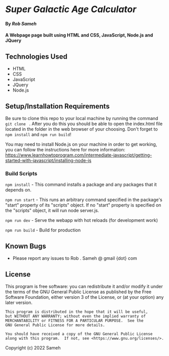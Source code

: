 # _Super Galactic Age Calculator_

#### By _Rob Sameh_

#### A Webpage page built using HTML and CSS, JavaScript, Node.js and JQuery

## Technologies Used

* HTML
* CSS
* JavaScript
* JQuery
* Node.js

## Setup/Installation Requirements

Be sure to clone this repo to your local machine by running the command `git clone `<INSERT URL> . After you do this you should be able to open the index.html file located in the <FOLDER> folder in the web browser of your choosing. Don't forget to `npm install` and `npm run build`!

You may need to install Node.js on your machine in order to get working, you can follow the instructions here for more information: https://www.learnhowtoprogram.com/intermediate-javascript/getting-started-with-javascript/installing-node-js


### Build Scripts
`npm install` - This command installs a package and any packages that it depends on.

`npm run start` - This runs an arbitrary command specified in the package's "start" property of its "scripts" object. If no "start" property is specified on the "scripts" object, it will run node server.js.

`npm run dev` - Serve the webapp with hot reloads (for development work)  

`npm run build` - Build for production

## Known Bugs

* Please report any issues to Rob . Sameh @ gmail {dot} com

## License

 This program is free software: you can redistribute it and/or modify
    it under the terms of the GNU General Public License as published by
    the Free Software Foundation, either version 3 of the License, or
    (at your option) any later version.

    This program is distributed in the hope that it will be useful,
    but WITHOUT ANY WARRANTY; without even the implied warranty of
    MERCHANTABILITY or FITNESS FOR A PARTICULAR PURPOSE.  See the
    GNU General Public License for more details.

    You should have received a copy of the GNU General Public License
    along with this program.  If not, see <https://www.gnu.org/licenses/>.

Copyright (c) 2022 Sameh